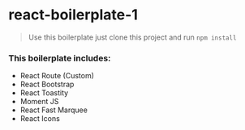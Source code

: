 # react-boilerplate-1

> Use this boilerplate just clone this project and run `npm install`

### This boilerplate includes:

* React Route (Custom)
* React Bootstrap
* React Toastity
* Moment JS
* React Fast Marquee
* React Icons
